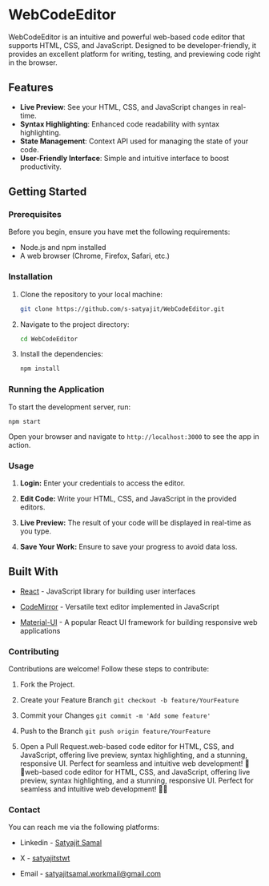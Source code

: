 # WebCodeEditor

WebCodeEditor is an intuitive and powerful web-based code editor that supports HTML, CSS, and JavaScript. Designed to be developer-friendly, it provides an excellent platform for writing, testing, and previewing code right in the browser.

## Features

- **Live Preview**: See your HTML, CSS, and JavaScript changes in real-time.
- **Syntax Highlighting**: Enhanced code readability with syntax highlighting.
- **State Management**: Context API used for managing the state of your code.
- **User-Friendly Interface**: Simple and intuitive interface to boost productivity.

## Getting Started

### Prerequisites

Before you begin, ensure you have met the following requirements:
- Node.js and npm installed
- A web browser (Chrome, Firefox, Safari, etc.)

### Installation

1. Clone the repository to your local machine:

   ```bash
   git clone https://github.com/s-satyajit/WebCodeEditor.git
   ```

2. Navigate to the project directory:

    ```bash
    cd WebCodeEditor
    ```

3. Install the dependencies:

    ```bash
    npm install
    ```

### Running the Application

To start the development server, run:

    npm start

Open your browser and navigate to ```http://localhost:3000``` to see the app in action.

### Usage
1. **Login:** Enter your credentials to access the editor.

2. **Edit Code:** Write your HTML, CSS, and JavaScript in the provided editors.

3. **Live Preview:** The result of your code will be displayed in real-time as you type.

4. **Save Your Work:** Ensure to save your progress to avoid data loss.

## Built With
- [React](https://reactjs.org/) - JavaScript library for building user interfaces

- [CodeMirror](https://codemirror.net/) - Versatile text editor implemented in JavaScript

- [Material-UI](https://mui.com/) - A popular React UI framework for building responsive web applications

### Contributing
Contributions are welcome! Follow these steps to contribute:

1. Fork the Project.

2. Create your Feature Branch ```git checkout -b feature/YourFeature```

3. Commit your Changes ```git commit -m 'Add some feature'```

4. Push to the Branch ```git push origin feature/YourFeature```

5. Open a Pull Request.web-based code editor for HTML, CSS, and JavaScript, offering live preview, syntax highlighting, and a stunning, responsive UI. Perfect for seamless and intuitive web development! 🚀✨web-based code editor for HTML, CSS, and JavaScript, offering live preview, syntax highlighting, and a stunning, responsive UI. Perfect for seamless and intuitive web development! 🚀✨

### Contact

You can reach me via the following platforms:

- Linkedin - [Satyajit Samal](https://www.linkedin.com/in/satyajitsamal/)

- X - [satyajitstwt](https://x.com/satyajitstwt)

- Email - [satyajitsamal.workmail@gmail.com](mailto:satyajitsamal.workmail@gmail.com)

